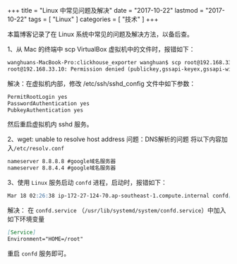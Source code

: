 +++
title = "Linux 中常见问题及解决"
date = "2017-10-22"
lastmod = "2017-10-22"
tags = [
    "Linux"
]
categories = [
    "技术"
]
+++

本篇博客记录了在 Linux 系统中常见的问题及解决方法，以备后查。

<!--more-->

1、从 Mac 的终端中 scp VirtualBox 虚拟机中的文件时，报错如下：
```markdown
wanghuans-MacBook-Pro:clickhouse_exporter wanghuan$ scp root@192.168.33.10:/vagrant/clickhouse_exporter ./
root@192.168.33.10: Permission denied (publickey,gssapi-keyex,gssapi-with-mic).
```
解决：在虚拟机内部，修改 /etc/ssh/sshd_config 文件中如下参数：
```markdown
PermitRootLogin yes
PasswordAuthentication yes
PubkeyAuthentication yes
```
然后重启虚拟机内 sshd 服务。

2、wget: unable to resolve host address
问题：DNS解析的问题
将以下内容加入`/etc/resolv.conf`
```markdown
nameserver 8.8.8.8 #google域名服务器
nameserver 8.8.4.4 #google域名服务器
```

3、使用 `Linux` 服务启动 `confd` 进程，启动时，报错如下：
```markdown
Mar 18 02:26:38 ip-172-27-124-70.ap-southeast-1.compute.internal confd[28240]: 2019-03-18T02:26:38Z ip-172-27-124-70.ap-southeast-1.compute.internal /usr/bin/confd[28240]: FATAL UserHomeNotFound: user home directory not found.
```
解决：
在 `confd.service` （`/usr/lib/systemd/system/confd.service`）中加入如下环境变量
```markdown
[Service]
Environment="HOME=/root"
```
重启 `confd` 服务即可。
